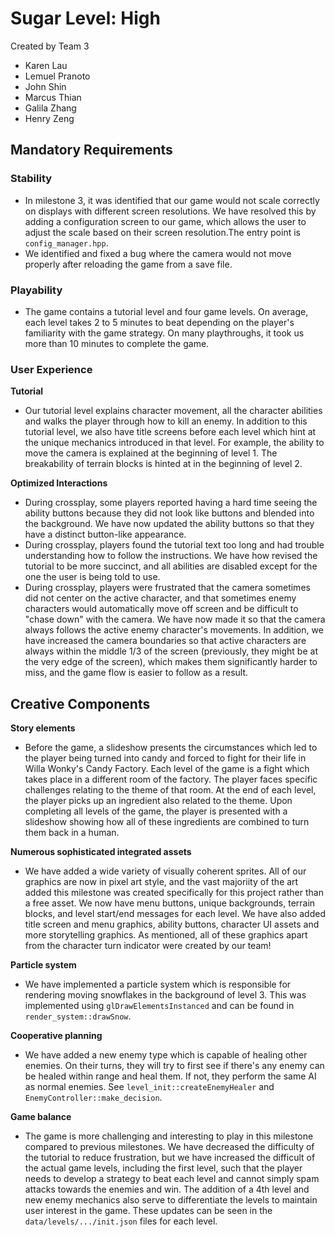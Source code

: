 # Sugar Level: High

Created by Team 3
- Karen Lau 
- Lemuel Pranoto 
- John Shin 
- Marcus Thian
- Galila Zhang 
- Henry Zeng 

## Mandatory Requirements

### Stability

- In milestone 3, it was identified that our game would not scale correctly on displays with different screen resolutions. We have resolved this by adding a configuration screen to our game, which allows the user to adjust the scale based on their screen resolution.The entry point is `config_manager.hpp`.
- We identified and fixed a bug where the camera would not move properly after reloading the game from a save file.

### Playability 

- The game contains a tutorial level and four game levels. On average, each level takes 2 to 5 minutes to beat depending on the player's familiarity with the game strategy. On many playthroughs, it took us more than 10 minutes to complete the game. 

### User Experience

**Tutorial**
- Our tutorial level explains character movement, all the character abilities and walks the player through how to kill an enemy. In addition to this tutorial level, we also have title screens before each level which hint at the unique mechanics introduced in that level. For example, the ability to move the camera is explained at the beginning of level 1. The breakability of terrain blocks is hinted at in the beginning of level 2. 

**Optimized Interactions**
- During crossplay, some players reported having a hard time seeing the ability buttons because they did not look like buttons and blended into the background. We have now updated the ability buttons so that they have a distinct button-like appearance.
- During crossplay, players found the tutorial text too long and had trouble understanding how to follow the instructions. We have how revised the tutorial to be more succinct, and all abilities are disabled except for the one the user is being told to use. 
- During crossplay, players were frustrated that the camera sometimes did not center on the active character, and that sometimes enemy characters would automatically move off screen and be difficult to "chase down" with the camera. We have now made it so that the camera always follows the active enemy character's movements. In addition, we have increased the camera boundaries so that active characters are always within the middle 1/3 of the screen (previously, they might be at the very edge of the screen), which makes them significantly harder to miss, and the game flow is easier to follow as a result. 



## Creative Components

**Story elements**
- Before the game, a slideshow presents the circumstances which led to the player being turned into candy and forced to fight for their life in Willa Wonky's Candy Factory. Each level of the game is a fight which takes place in a different room of the factory. The player faces specific challenges relating to the theme of that room. At the end of each level, the player picks up an ingredient also related to the theme. Upon completing all levels of the game, the player is presented with a slideshow showing how all of these ingredients are combined to turn them back in a human. 

**Numerous sophisticated integrated assets**
- We have added a wide variety of visually coherent sprites. All of our graphics are now in pixel art style, and the vast majoriity of the art added this milestone was created specifically for this project rather than a free asset. We now have menu buttons, unique backgrounds, terrain blocks, and level start/end messages for each level. We have also added title screen and menu graphics, ability buttons, character UI assets and more storytelling graphics. As mentioned, all of these graphics apart from the character turn indicator were created by our team!

**Particle system**
- We have implemented a particle system which is responsible for rendering moving snowflakes in the background of level 3. This was implemented using `glDrawElementsInstanced` and can be found in `render_system::drawSnow`. 

**Cooperative planning**
- We have added a new enemy type which is capable of healing other enemies. On their turns, they will try to first see if there's any enemy can be healed within range and heal them. If not, they perform the same AI as normal enemies. See `level_init::createEnemyHealer` and `EnemyController::make_decision`. 

**Game balance**
- The game is more challenging and interesting to play in this milestone compared to previous milestones. We have decreased the difficulty of the tutorial to reduce frustration, but we have increased the difficult of the actual game levels, including the first level, such that the player needs to develop a strategy to beat each level and cannot simply spam attacks towards the enemies and win. The addition of a 4th level and new enemy mechanics also serve to differentiate the levels to maintain user interest in the game. These updates can be seen in the `data/levels/.../init.json` files for each level. 
